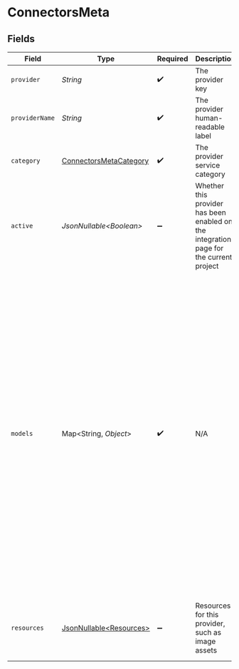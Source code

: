 # ConnectorsMeta


## Fields

| Field                                                                                                                                                                                                                                                                                                                                                                                     | Type                                                                                                                                                                                                                                                                                                                                                                                      | Required                                                                                                                                                                                                                                                                                                                                                                                  | Description                                                                                                                                                                                                                                                                                                                                                                               | Example                                                                                                                                                                                                                                                                                                                                                                                   |
| ----------------------------------------------------------------------------------------------------------------------------------------------------------------------------------------------------------------------------------------------------------------------------------------------------------------------------------------------------------------------------------------- | ----------------------------------------------------------------------------------------------------------------------------------------------------------------------------------------------------------------------------------------------------------------------------------------------------------------------------------------------------------------------------------------- | ----------------------------------------------------------------------------------------------------------------------------------------------------------------------------------------------------------------------------------------------------------------------------------------------------------------------------------------------------------------------------------------- | ----------------------------------------------------------------------------------------------------------------------------------------------------------------------------------------------------------------------------------------------------------------------------------------------------------------------------------------------------------------------------------------- | ----------------------------------------------------------------------------------------------------------------------------------------------------------------------------------------------------------------------------------------------------------------------------------------------------------------------------------------------------------------------------------------- |
| `provider`                                                                                                                                                                                                                                                                                                                                                                                | *String*                                                                                                                                                                                                                                                                                                                                                                                  | :heavy_check_mark:                                                                                                                                                                                                                                                                                                                                                                        | The provider key                                                                                                                                                                                                                                                                                                                                                                          | hibob                                                                                                                                                                                                                                                                                                                                                                                     |
| `providerName`                                                                                                                                                                                                                                                                                                                                                                            | *String*                                                                                                                                                                                                                                                                                                                                                                                  | :heavy_check_mark:                                                                                                                                                                                                                                                                                                                                                                        | The provider human-readable label                                                                                                                                                                                                                                                                                                                                                         | Hibob                                                                                                                                                                                                                                                                                                                                                                                     |
| `category`                                                                                                                                                                                                                                                                                                                                                                                | [ConnectorsMetaCategory](../../models/components/ConnectorsMetaCategory.md)                                                                                                                                                                                                                                                                                                               | :heavy_check_mark:                                                                                                                                                                                                                                                                                                                                                                        | The provider service category                                                                                                                                                                                                                                                                                                                                                             | hris                                                                                                                                                                                                                                                                                                                                                                                      |
| `active`                                                                                                                                                                                                                                                                                                                                                                                  | *JsonNullable\<Boolean>*                                                                                                                                                                                                                                                                                                                                                                  | :heavy_minus_sign:                                                                                                                                                                                                                                                                                                                                                                        | Whether this provider has been enabled on the integrations page for the current project                                                                                                                                                                                                                                                                                                   | true                                                                                                                                                                                                                                                                                                                                                                                      |
| `models`                                                                                                                                                                                                                                                                                                                                                                                  | Map\<String, *Object*>                                                                                                                                                                                                                                                                                                                                                                    | :heavy_check_mark:                                                                                                                                                                                                                                                                                                                                                                        | N/A                                                                                                                                                                                                                                                                                                                                                                                       | {<br/>"employees": {<br/>"create": {<br/>"apiPath": "/unified/hris/employees/:id",<br/>"input": {<br/>"defaultFields": [<br/>{<br/>"name": "first_name",<br/>"type": "string"<br/>}<br/>]<br/>},<br/>"output": {<br/>"defaultFields": [<br/>{<br/>"name": "id",<br/>"type": "string"<br/>}<br/>]<br/>}<br/>}<br/>},<br/>"time_off": {<br/>"get": {<br/>"apiPath": "/unified/hris/employees/:id/time_off/:id",<br/>"output": {<br/>"defaultFields": [<br/>{<br/>"name": "id",<br/>"type": "string"<br/>}<br/>]<br/>}<br/>}<br/>}<br/>} |
| `resources`                                                                                                                                                                                                                                                                                                                                                                               | [JsonNullable\<Resources>](../../models/components/Resources.md)                                                                                                                                                                                                                                                                                                                          | :heavy_minus_sign:                                                                                                                                                                                                                                                                                                                                                                        | Resources for this provider, such as image assets                                                                                                                                                                                                                                                                                                                                         | {<br/>"images": {<br/>"logo_url": "https://app.stackone.com/assets/logos/hibob.png",<br/>"original_logo_horizontal_url": "https://app.stackone.com/assets/logos/original/hibob_horizontal.png"<br/>}<br/>}                                                                                                                                                                                |